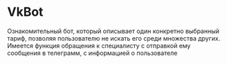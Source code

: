 # VkBot
Ознакомительный бот, который описывает один конкретно выбранный тариф, позволяя пользователю не искать его среди множества других. Имеется функция обращения к специалисту с отправкой ему сообщения в телеграмм, с информацией о пользователе
